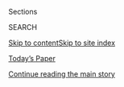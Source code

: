 <div id="app">

<div>

<div class="NYTAppHideMasthead css-1r6wvpq e1suatyy0">

<div class="section css-ui9rw0 e1suatyy2">

<div class="css-eph4ug er09x8g0">

<div class="css-6n7j50">

</div>

<span class="css-1dv1kvn">Sections</span>

<div class="css-10488qs">

<span class="css-1dv1kvn">SEARCH</span>

</div>

[Skip to content](#site-content)[Skip to site
index](#site-index)

</div>

<div class="css-10698na e1huz5gh0">

</div>

</div>

<div id="masthead-bar-one" class="section hasLinks css-15hmgas e1csuq9d3">

<div class="css-uqyvli e1csuq9d0">

</div>

<div class="css-1uqjmks e1csuq9d1">

</div>

<div class="css-9e9ivx">

[](https://myaccount.nytimes3xbfgragh.onion/auth/login?response_type=cookie&client_id=vi)

</div>

<div class="css-1bvtpon e1csuq9d2">

[Today’s Paper](https://www.nytimes3xbfgragh.onion/section/todayspaper)

</div>

</div>

</div>

</div>

<div data-aria-hidden="false">

<div id="site-content" data-role="main">

<div id="top-wrapper" class="css-15p45cc eaca97t0" type="top">

<div id="top-slug" class="css-19x0jxb eaca97t1" hidden="">

Advertisement

</div>

[Continue reading the main
story](#after-top)

<div class="ad top-wrapper" style="text-align:center;height:100%;display:block;min-height:90px">

<div id="top" class="place-ad" data-position="top" data-size-key="top">

</div>

</div>

<div id="after-top">

</div>

</div>

<div id="byline" class="section css-15h4p1b e9abtgs0">

<div class="css-1j21atc e1svk9qx1">

<div class="css-nfcc9b e1svk9qx3">

<div class="css-cnx41t">

![Portrait of Claire Cain
Miller](https://static01.graylady3jvrrxbe.onion/images/2018/06/13/multimedia/author-claire-cain-miller/author-claire-cain-miller-thumbLarge.jpg)

</div>

<div class="css-vl9dhg e1svk9qx5">

<div class="css-1nrhkj6 e1svk9qx6">

# Claire Cain Miller

</div>

## <span></span>

Claire Cain Miller is a correspondent for The Times, where she writes
about gender, families and the future of work for The Upshot, a Times
site for analysis of policy and economics. She was part of a team that
won a Pulitzer Prize in 2018 for public service for reporting on
workplace sexual harassment issues.

<span class="css-dd5dyy">More**</span>

</div>

</div>

</div>

<div>

<div id="mid1-wrapper" class="css-1mn4oms eaca97t0" type="rank">

<div id="mid1-slug" class="css-1tag3rd eaca97t1">

Advertisement

</div>

[Continue reading the main
story](#after-mid1)

<div id="mid1" class="ad mid1-wrapper" style="text-align:center;height:100%;display:block">

</div>

<div id="after-mid1">

</div>

</div>

</div>

<div class="css-185go5a e1o5byef0">

<div class="css-15cbhtu">

  - [Latest](#stream-panel)
  - <span class="css-6n7j50">Search</span>
    <div class="control">
    <div class="label-container css-1dv1kvn">
    Search
    </div>
    <div class="css-wm4t3d">
    **<span id="clear-search-input" class="css-1dv1kvn">Clear this text
    input</span>
    </div>
    </div>
    <span class="css-1iovbfw"></span>

<div id="stream-panel" class="section css-8msx5b e1jz0cab1">

<div class="css-13mho3u">

1.  
    
    <div class="css-1cp3ece">
    
    <div class="css-1l4spti">
    
    [](/2020/07/31/upshot/remote-work-tips.html)
    
    <div class="css-79elbk">
    
    ![](https://static01.graylady3jvrrxbe.onion/images/2020/07/31/upshot/31up-laptop1/merlin_132079076_044095ef-af9c-4f30-b8f5-6f6dfe447e7c-thumbWide.jpg?quality=75&auto=webp&disable=upscale)
    
    </div>
    
    ## Remote Work Isn’t Working? Maybe Your Company Is Doing It Wrong
    
    Experts have tips on the office routines that need to change when
    everyone’s working from home. Meetings, for one.
    
    <div class="css-1nqbnmb ea5icrr0">
    
    By <span class="css-1n7hynb">Claire Cain
    Miller</span>
    
    </div>
    
    </div>
    
    <div class="css-1lc2l26 e1xfvim33">
    
    </div>
    
    </div>

2.  
    
    <div class="css-1cp3ece">
    
    <div class="css-1l4spti">
    
    [](/2020/07/23/upshot/biden-caregiving-plan.html)
    
    <div class="css-79elbk">
    
    ![](https://static01.graylady3jvrrxbe.onion/images/2020/07/23/upshot/23up-biden-caregiving/merlin_174277113_ae984701-7255-49a9-83bd-4449c17bda79-thumbWide.jpg?quality=75&auto=webp&disable=upscale)
    
    </div>
    
    ## How Caregiving Became More Than Just a Women’s Issue
    
    The U.S. has long overlooked the challenges for people with both
    jobs outside the home and the responsibility of looking after
    others. Could that be about to change?
    
    <div class="css-1nqbnmb ea5icrr0">
    
    By <span class="css-1n7hynb">Claire Cain
    Miller</span>
    
    </div>
    
    </div>
    
    <div class="css-1lc2l26 e1xfvim33">
    
    </div>
    
    </div>

3.  
    
    <div class="css-1cp3ece">
    
    <div class="css-1l4spti">
    
    [](/2020/07/21/us/politics/biden-workplace-childcare.html)
    
    <div class="css-79elbk">
    
    ![](https://static01.graylady3jvrrxbe.onion/images/2020/07/21/us/politics/21biden-speech-03/21biden-speech-03-thumbWide.jpg?quality=75&auto=webp&disable=upscale)
    
    </div>
    
    ## Biden Announces $775 Billion Plan to Help Working Parents and Caregivers
    
    In a speech in Delaware, Joseph R. Biden Jr. outlined proposals
    covering care for small children, older adults and family members
    with disabilities.
    
    <div class="css-1nqbnmb ea5icrr0">
    
    By <span class="css-1n7hynb">Claire Cain Miller, Shane Goldmacher
    <span>and</span> Thomas
    Kaplan</span>
    
    </div>
    
    </div>
    
    <div class="css-1lc2l26 e1xfvim33">
    
    </div>
    
    </div>

4.  
    
    <div class="css-1cp3ece">
    
    <div class="css-1l4spti">
    
    [](/2020/07/16/upshot/coronavirus-school-reopening-private-public-gap.html)
    
    <div class="css-79elbk">
    
    ![](https://static01.graylady3jvrrxbe.onion/images/2020/07/15/upshot/00up-virus-school2/merlin_17395133_1149fb0e-99ea-43f7-a4a6-959b77ea1e69-thumbWide.jpg?quality=75&auto=webp&disable=upscale)
    
    </div>
    
    ## In the Same Towns, Private Schools Are Reopening While Public Schools Are Not
    
    Private schools have always had more flexibility, and usually more
    money, but never has that disparity made a bigger difference than
    now.
    
    <div class="css-1nqbnmb ea5icrr0">
    
    By <span class="css-1n7hynb">Claire Cain
    Miller</span>
    
    </div>
    
    </div>
    
    <div class="css-1lc2l26 e1xfvim33">
    
    </div>
    
    </div>

5.  
    
    <div class="css-1cp3ece">
    
    <div class="css-1l4spti">
    
    [](/2020/07/02/upshot/is-the-five-day-office-week-over.html)
    
    <div class="css-79elbk">
    
    ![](https://static01.graylady3jvrrxbe.onion/images/2020/07/06/upshot/02up-workfromhome-print/merlin_94391153_e6cd5379-7320-4c6a-97e0-4c40f3cc3725-thumbWide.jpg?quality=75&auto=webp&disable=upscale)
    
    </div>
    
    ## Is the Five-Day Office Week Over?
    
    The pandemic has shown employees and employers alike that there’s
    value in working from home — at least, some of the time.
    
    <div class="css-1nqbnmb ea5icrr0">
    
    By <span class="css-1n7hynb">Claire Cain
    Miller</span>
    
    </div>
    
    </div>
    
    <div class="css-1lc2l26 e1xfvim33">
    
    </div>
    
    </div>

6.  
    
    <div class="css-1cp3ece">
    
    <div class="css-1l4spti">
    
    [](/2020/07/01/upshot/poll-trump-defectors-2020-election.html)
    
    <div class="css-79elbk">
    
    ![](https://static01.graylady3jvrrxbe.onion/images/2020/07/01/business/01up-trumpdefectors-robert/01up-trumpdefectors-robert-thumbWide-v2.jpg?quality=75&auto=webp&disable=upscale)
    
    </div>
    
    ## Meet the Supporters Trump Has Lost
    
    A significant majority of people who voted for him in 2016 are
    planning to do so again. What is different about those who’ve had a
    change of heart?
    
    <div class="css-1nqbnmb ea5icrr0">
    
    By <span class="css-1n7hynb">Claire Cain Miller, Kevin Quealy
    <span>and</span> Nate
    Cohn</span>
    
    </div>
    
    </div>
    
    <div class="css-1lc2l26 e1xfvim33">
    
    </div>
    
    </div>

7.  
    
    <div class="css-1cp3ece">
    
    <div class="css-1l4spti">
    
    [](/2020/06/26/upshot/virus-intensive-parenting-education.html)
    
    <div class="css-79elbk">
    
    ![](https://static01.graylady3jvrrxbe.onion/images/2020/06/25/business/00up-parenting-survey1/00up-parenting-survey1-thumbWide.jpg?quality=75&auto=webp&disable=upscale)
    
    </div>
    
    ## Pandemic Parenting Was Already Relentless. Then Came Summer.
    
    A survey shows that parents feel increasing pressure to make up for
    children’s lost educational and enrichment time.
    
    <div class="css-1nqbnmb ea5icrr0">
    
    By <span class="css-1n7hynb">Claire Cain
    Miller</span>
    
    </div>
    
    </div>
    
    <div class="css-1lc2l26 e1xfvim33">
    
    </div>
    
    </div>

8.  
    
    <div class="css-1cp3ece">
    
    <div class="css-1l4spti">
    
    [](/2020/06/25/upshot/poll-2020-biden-battlegrounds.html)
    
    <div class="css-79elbk">
    
    ![](https://static01.graylady3jvrrxbe.onion/images/2020/06/24/us/-promo-1593042369790/-promo-1593042369790-thumbWide.png?quality=75&auto=webp&disable=upscale)
    
    </div>
    
    ## In Poll, Trump Falls Far Behind Biden in Six Key Battleground States
    
    Dwindling white support for the president leads to a deficit of at
    least six points in each state.
    
    <div class="css-1nqbnmb ea5icrr0">
    
    By <span class="css-1n7hynb">Nate
    Cohn</span>
    
    </div>
    
    </div>
    
    <div class="css-1lc2l26 e1xfvim33">
    
    </div>
    
    </div>

9.  
    
    <div class="css-1cp3ece">
    
    <div class="css-1l4spti">
    
    [](/2020/06/12/upshot/epidemiologists-decisions-children-school-coronavirus.html)
    
    <div class="css-79elbk">
    
    ![](https://static01.graylady3jvrrxbe.onion/images/2020/06/12/upshot/12up-school/merlin_173411355_b577aa50-cacf-4b76-9d68-c7dfb87f921b-thumbWide.jpg?quality=75&auto=webp&disable=upscale)
    
    </div>
    
    ## How 132 Epidemiologists Are Deciding When to Send Their Children to School
    
    “This is the dreaded question,” say experts struggling to weigh
    virus risks and uncertainty against family well-being.
    
    <div class="css-1nqbnmb ea5icrr0">
    
    By <span class="css-1n7hynb">Claire Cain Miller <span>and</span>
    Margot
    Sanger-Katz</span>
    
    </div>
    
    </div>
    
    <div class="css-1lc2l26 e1xfvim33">
    
    </div>
    
    </div>

10. 
    
    <div class="css-1cp3ece">
    
    <div class="css-1l4spti">
    
    [](/es/interactive/2020/06/10/espanol/ciencia-y-tecnologia/epidemiologos-recomendaciones-normalidad.html)
    
    <div class="css-79elbk">
    
    ![](https://static01.graylady3jvrrxbe.onion/images/2020/06/05/business/00up-epi-survey3-promo/00up-epi-survey3-promo-thumbWide-v4.jpg?quality=75&auto=webp&disable=upscale)
    
    </div>
    
    ## ¿Cuándo planean volver a abrazar, subir a un avión y retomar otras actividades cotidianas 511 epidemiólogos?
    
    Incluso los expertos deben tomar decisiones personales sobre los
    riesgos que vale la pena correr en la era del coronavirus. Para
    algunos, la vida nunca volverá a ser la misma.
    
    <div class="css-1nqbnmb ea5icrr0">
    
    Por <span class="css-1n7hynb">Margot Sanger-Katz, Claire Cain Miller
    <span>y</span> Quoctrung Bui</span>
    
    </div>
    
    </div>
    
    <div class="css-1lc2l26 e1xfvim33">
    
    </div>
    
    </div>

<div class="css-13mho3u">

<div class="css-1t62hi8">

<div class="css-1stvaey">

Show
More

<div>

<div style="border:0;clip:rect(0 0 0 0);height:1px;margin:-1px;overflow:hidden;white-space:nowrap;padding:0;width:1px;position:absolute" data-role="log" data-aria-live="assertive">

</div>

<div style="border:0;clip:rect(0 0 0 0);height:1px;margin:-1px;overflow:hidden;white-space:nowrap;padding:0;width:1px;position:absolute" data-role="log" data-aria-live="assertive">

</div>

<div style="border:0;clip:rect(0 0 0 0);height:1px;margin:-1px;overflow:hidden;white-space:nowrap;padding:0;width:1px;position:absolute" data-role="log" data-aria-live="polite">

</div>

<div style="border:0;clip:rect(0 0 0 0);height:1px;margin:-1px;overflow:hidden;white-space:nowrap;padding:0;width:1px;position:absolute" data-role="log" data-aria-live="polite">

</div>

</div>

</div>

</div>

</div>

</div>

<div class="css-g6hk37 supplemental">

<div id="mid2-wrapper" class="css-10wkyv7 eaca97t0" type="lede">

<div id="mid2-slug" class="css-1tag3rd eaca97t1">

Advertisement

</div>

[Continue reading the main
story](#after-mid2)

<div id="mid2" class="ad mid2-wrapper" style="text-align:center;height:100%;display:block;min-height:250px">

</div>

<div id="after-mid2">

</div>

</div>

## Follow Elsewhere

<div class="module-body">

  - [**<span data-aria-hidden="true">clairecm</span><span class="css-1dv1kvn">twitter
    page for
    clairecm</span>](https://twitter.com/clairecm)
  - [**<span data-aria-hidden="true">claire.c.miller.3</span><span class="css-1dv1kvn">facebook
    page for
    claire.c.miller.3</span>](https://www.facebookcorewwwi.onion/claire.c.miller.3)

</div>

</div>

</div>

</div>

</div>

</div>

</div>

## Site Index

<div>

</div>

## Site Information Navigation

  - [© <span>2020</span> <span>The New York Times
    Company</span>](https://help.nytimes3xbfgragh.onion/hc/en-us/articles/115014792127-Copyright-notice)

<!-- end list -->

  - [NYTCo](https://www.nytco.com/)
  - [Contact
    Us](https://help.nytimes3xbfgragh.onion/hc/en-us/articles/115015385887-Contact-Us)
  - [Work with us](https://www.nytco.com/careers/)
  - [Advertise](https://nytmediakit.com/)
  - [T Brand Studio](http://www.tbrandstudio.com/)
  - [Your Ad
    Choices](https://www.nytimes3xbfgragh.onion/privacy/cookie-policy#how-do-i-manage-trackers)
  - [Privacy](https://www.nytimes3xbfgragh.onion/privacy)
  - [Terms of
    Service](https://help.nytimes3xbfgragh.onion/hc/en-us/articles/115014893428-Terms-of-service)
  - [Terms of
    Sale](https://help.nytimes3xbfgragh.onion/hc/en-us/articles/115014893968-Terms-of-sale)
  - [Site
    Map](https://spiderbites.nytimes3xbfgragh.onion)
  - [Help](https://help.nytimes3xbfgragh.onion/hc/en-us)
  - [Subscriptions](https://www.nytimes3xbfgragh.onion/subscription?campaignId=37WXW)

</div>

</div>
